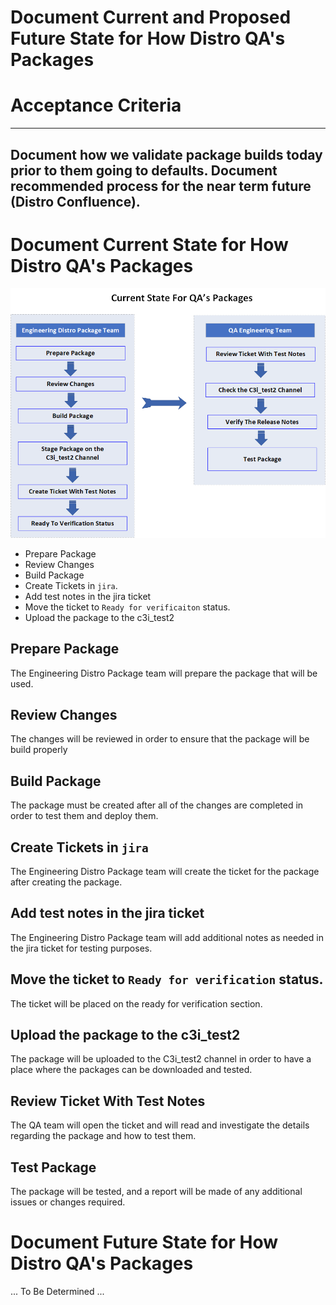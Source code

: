 # Document Current and Proposed Future State for How Distro QA's Packages

# Acceptance Criteria
---
Document how we validate package builds today prior to them going to defaults. Document recommended process for the near term future (Distro Confluence).
---

# Document Current State for How Distro QA's Packages

![Existing Current State for How Distro QA's Packages](src/Diagram_Old_Documentation_v2.png)

* Prepare Package
* Review Changes
* Build Package
* Create Tickets in `jira`.
* Add test notes in the jira ticket
* Move the ticket to `Ready for verificaiton` status.
* Upload the package to the c3i_test2

## Prepare Package

The Engineering Distro Package team will prepare the package that will be used.

## Review Changes

The changes will be reviewed in order to ensure that the package will be build properly

## Build Package

The package must be created after all of the changes are completed in order to test them and deploy them. 

## Create Tickets in `jira` 

The Engineering Distro Package team will create the ticket for the package after creating the package.

## Add test notes in the jira ticket

The Engineering Distro Package team will add additional notes as needed in the jira ticket for testing purposes. 

## Move the ticket to `Ready for verification` status.

The ticket will be placed on the ready for verification section. 

## Upload the package to the c3i_test2

The package will be uploaded to the C3i_test2 channel in order to have a place where the packages can be downloaded and tested. 

## Review Ticket With Test Notes

The QA team will open the ticket and will read and investigate the details regarding the package and how to test them. 

## Test Package
 
The package will be tested, and a report will be made of any additional issues or changes required. 

# Document Future State for How Distro QA's Packages

... To Be Determined ...
